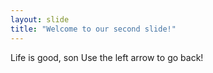 ```yaml
---
layout: slide
title: "Welcome to our second slide!"
---
```

Life is good, son
Use the left arrow to go back!